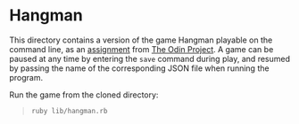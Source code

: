 # Hangman

This directory contains a version of the game Hangman playable on the command line, as an [assignment](https://www.theodinproject.com/courses/ruby-programming/lessons/file-i-o-and-serialization?ref=lnav) from [The Odin Project](https://www.theodinproject.com). A game can be paused at any time by entering the `save` command during play, and resumed by passing the name of the corresponding JSON file when running the program.

Run the game from the cloned directory:

> `ruby lib/hangman.rb`
